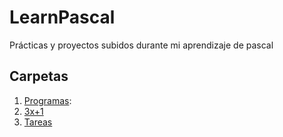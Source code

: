 # LearnPascal
Prácticas y proyectos subidos durante mi aprendizaje de pascal


## Carpetas
1. [Programas](Programas):
2. [3x+1](Programas/3x+1.pas)
3. [Tareas](Programas/Tareas.pas)
